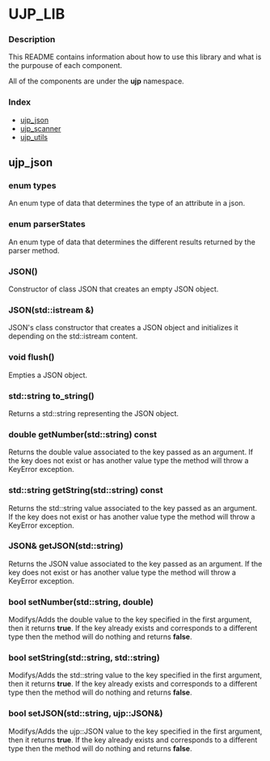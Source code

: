 # UJP_LIB

### Description

This README contains information about how to use this library and what 
is the purpouse of each component.

All of the components are under the **ujp** namespace.

### Index
-   [ujp_json](#item_one)
-   [ujp_scanner](#item_two)
-   [ujp_utils](#item_three)

<a id="item_one"></a>
## ujp_json

### enum types
An enum type of data that determines the type of an attribute in a json.

### enum parserStates
An enum type of data that determines the different results returned by the parser method.

### JSON()
Constructor of class JSON that creates an empty JSON object.

### JSON(std::istream &)
JSON's class constructor that creates a JSON object and initializes it depending on the std::istream content.

### void flush()
Empties a JSON object.

### std::string to_string()
Returns a std::string representing the JSON object.

### double getNumber(std::string) const
Returns the double value associated to the key passed as an argument. If the key does not exist or has another value type the method
will throw a KeyError exception.

### std::string getString(std::string) const
Returns the std::string value associated to the key passed as an argument. If the key does not exist or has another value type the method
will throw a KeyError exception.

### JSON& getJSON(std::string)
Returns the JSON value associated to the key passed as an argument. If the key does not exist or has another value type the method
will throw a KeyError exception.

### bool setNumber(std::string, double)
Modifys/Adds the double value to the key specified in the first argument, then it returns **true**. If the key already exists and corresponds to a different type
then the method will do nothing and returns **false**.

### bool setString(std::string, std::string)
Modifys/Adds the std::string value to the key specified in the first argument, then it returns **true**. If the key already exists and corresponds 
to a different type then the method will do nothing and returns **false**.

### bool setJSON(std::string, ujp::JSON&)
Modifys/Adds the ujp::JSON value to the key specified in the first argument, then it returns **true**. If the key already exists and corresponds to a different type
then the method will do nothing and returns **false**.